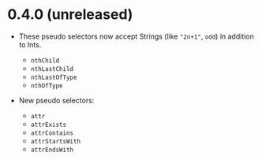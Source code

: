 # 0.4.0 (unreleased)

* These pseudo selectors now accept Strings (like `"2n+1"`, `odd`) in addition to Ints.
  * `nthChild`
  * `nthLastChild`
  * `nthLastOfType`
  * `nthOfType`


* New pseudo selectors:
  * `attr`
  * `attrExists`
  * `attrContains`
  * `attrStartsWith`
  * `attrEndsWith`

